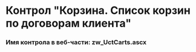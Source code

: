 ﻿---
description: 2.4.11.1
---
# Контрол "Корзина. Список корзин по договорам клиента"
### Имя контрола в веб-части: zw_UctCarts.ascx

